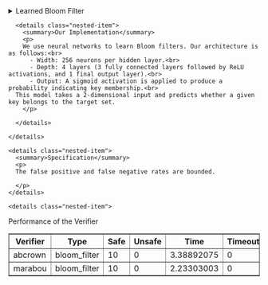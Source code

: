 <!--  -->
  <details class="main-item">
    <summary>Learned Bloom Filter</summary>
    <p>
         A bloom filter is a probabilistic data structure that has been widely used in many computer systems. Bloom filters test whether an element (for example, a string) is in a pre-defined set. Bloom filters allow false positives: it may return true for an element that is not in the set. The inputs are being-tested elements, and the outputs are booleans, whether the elements are in the set.
        For more information, check out the <a href="https://dl.acm.org/doi/pdf/10.1145/3183713.3196909">paper</a>.
    </p>
    
    <details class="nested-item">
      <summary>Neural Network</summary>


      <details class="nested-item">
        <summary>Original Paper</summary>
        <p>
The original paper introduces Learned Bloom Filter, a compact replacement for traditional Bloom filters that leverages a binary classifier to distinguish between keys and non-keys. The initial implementation uses a recurrent neural network (GRU) with 16 hidden units and a 32-dimensional character embedding to process string inputs. While the model achieves high classification accuracy, it cannot guarantee zero false negatives. To address this limitation, the final design incorporates an auxiliary Bloom filter to catch any missed keys, thereby ensuring correctness while reducing overall memory consumption.
        </p>
      </details>

      <details class="nested-item">
        <summary>Our Implementation</summary>
        <p>
        We use neural networks to learn Bloom filters. Our architecture is as follows:<br>
          - Width: 256 neurons per hidden layer.<br>
          - Depth: 4 layers (3 fully connected layers followed by ReLU activations, and 1 final output layer).<br>
          - Output: A sigmoid activation is applied to produce a probability indicating key membership.<br>  
      This model takes a 2-dimensional input and predicts whether a given key belongs to the target set.
        </p>

      </details>

    </details>

    <details class="nested-item">
      <summary>Specification</summary>
      <p>
      The false positive and false negative rates are bounded.

      </p>
    </details>

    <details class="nested-item">
  <summary>Performance of the Verifier</summary>
  <table border="1">
    <thead>
        <tr>
            <th>Verifier</th>
            <th>Type</th>
            <th>Safe</th>
            <th>Unsafe</th>
            <th>Time</th>
            <th>Timeout</th>
        </tr>
    </thead>
    <tbody>
        <tr>
            <td>abcrown</td>
            <td>bloom_filter</td>
            <td>10</td>
            <td>0</td>
            <td>3.38892075</td>
            <td>0</td>
        </tr>
        <tr>
            <td>marabou</td>
            <td>bloom_filter</td>
            <td>10</td>
            <td>0</td>
            <td>2.23303003</td>
            <td>0</td>
        </tr>
    </tbody>
</table>

</details>

  </details>

